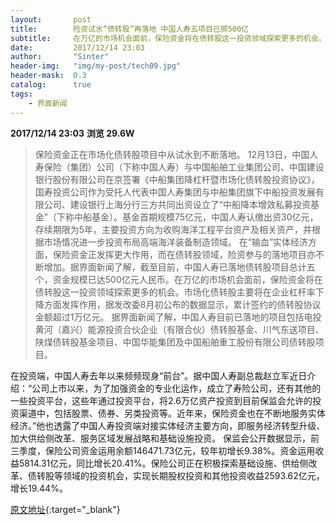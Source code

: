 ```yaml
---
layout:       post
title:        险资试水“债转股”再落地 中国人寿五项目已掷500亿
subtitle:     在万亿的市场机会面前，保险资金将在债转股这一投资领域探索更多的机会。
date:         2017/12/14 23:03
author:       "Sinter"
header-img:   "img/my-post/tech09.jpg"
header-mask:  0.3
catalog:      true
tags:
    - 界面新闻
---
```


**2017/12/14 23:03**  **浏览 29.6W**

> 保险资金正在市场化债转股项目中从试水到不断落地。
12月13日，中国人寿保险（集团）公司（下称中国人寿）与中国船舶工业集团公司、中国建设银行股份有限公司在京签署《中船集团降杠杆暨市场化债转股投资协议》，国寿投资公司作为受托人代表中国人寿集团与中船集团旗下中船投资发展有限公司、建设银行上海分行三方共同出资设立了“中船降本增效私募投资基金”（下称中船基金）。基金首期规模75亿元，中国人寿认缴出资30亿元，存续期限为5年，主要投资方向为收购海洋工程平台资产及相关资产，并根据市场情况进一步投资布局高端海洋装备制造领域。
在“输血”实体经济方面，保险资金正发挥更大作用，而在债转股领域，险资参与的落地项目亦不断增加。据界面新闻了解，截至目前，中国人寿已落地债转股项目总计五个，资金规模已达500亿元人民币。在万亿的市场机会面前，保险资金将在债转股这一投资领域探索更多的机会。市场化债转股主要将在企业杠杆率下降方面发挥作用，据发改委8月初公布的数据显示，累计签约的债转股协议金额超过1万亿元。
据界面新闻了解，中国人寿目前已落地的项目包括电投黄河（嘉兴）能源投资合伙企业（有限合伙）债转股基金、川气东送项目、陕煤债转股基金项目、中国华能集团及中国船舶重工股份有限公司债转股项目。

在投资端，中国人寿去年以来频频现身“前台”。据中国人寿副总裁赵立军近日介绍：“公司上市以来，为了加强资金的专业化运作，成立了寿险公司，还有其他的一些投资平台，这些年通过投资平台，将2.6万亿资产投资到目前保监会允许的投资渠道中，包括股票、债券、另类投资等。近年来，保险资金也在不断地服务实体经济。”他也透露了中国人寿投资端对接实体经济主要方向，即服务经济转型升级、加大供给侧改革、服务区域发展战略和基础设施投资。
保监会公开数据显示，前三季度，保险公司资金运用余额146471.73亿元，较年初增长9.38%。资金运用收益5814.31亿元，同比增长20.41%。保险公司正在积极探索基础设施、供给侧改革、债转股等领域的投资机会，实现长期股权投资和其他投资收益2593.62亿元，增长19.44%。


[原文地址](http://www.jiemian.com/article/1817137.html){:target="_blank"}


